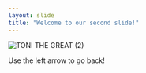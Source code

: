 ```yaml
---
layout: slide
title: "Welcome to our second slide!"
---
```

![TONI THE GREAT (2)](https://user-images.githubusercontent.com/103062491/161837719-f3b56f96-a165-4e24-9337-5016f505a694.png)

Use the left arrow to go back!
